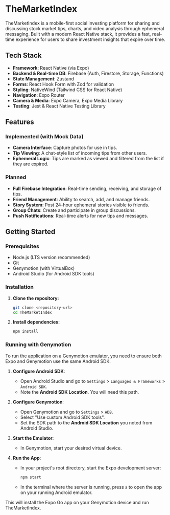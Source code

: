 # TheMarketIndex

TheMarketIndex is a mobile-first social investing platform for sharing and discussing stock market tips, charts, and video analysis through ephemeral messaging. Built with a modern React Native stack, it provides a fast, real-time experience for users to share investment insights that expire over time.

## Tech Stack

- **Framework**: React Native (via Expo)
- **Backend & Real-time DB**: Firebase (Auth, Firestore, Storage, Functions)
- **State Management**: Zustand
- **Forms**: React Hook Form with Zod for validation
- **Styling**: NativeWind (Tailwind CSS for React Native)
- **Navigation**: Expo Router
- **Camera & Media**: Expo Camera, Expo Media Library
- **Testing**: Jest & React Native Testing Library

## Features

### Implemented (with Mock Data)
- **Camera Interface**: Capture photos for use in tips.
- **Tip Viewing**: A chat-style list of incoming tips from other users.
- **Ephemeral Logic**: Tips are marked as viewed and filtered from the list if they are expired.

### Planned
- **Full Firebase Integration**: Real-time sending, receiving, and storage of tips.
- **Friend Management**: Ability to search, add, and manage friends.
- **Story System**: Post 24-hour ephemeral stories visible to friends.
- **Group Chats**: Create and participate in group discussions.
- **Push Notifications**: Real-time alerts for new tips and messages.

## Getting Started

### Prerequisites

- Node.js (LTS version recommended)
- Git
- Genymotion (with VirtualBox)
- Android Studio (for Android SDK tools)

### Installation

1.  **Clone the repository:**
    ```bash
    git clone <repository-url>
    cd TheMarketIndex
    ```

2.  **Install dependencies:**
    ```bash
    npm install
    ```

### Running with Genymotion

To run the application on a Genymotion emulator, you need to ensure both Expo and Genymotion use the same Android SDK.

1.  **Configure Android SDK**:
    - Open Android Studio and go to `Settings` > `Languages & Frameworks` > `Android SDK`.
    - Note the **Android SDK Location**. You will need this path.

2.  **Configure Genymotion**:
    - Open Genymotion and go to `Settings` > `ADB`.
    - Select "Use custom Android SDK tools".
    - Set the SDK path to the **Android SDK Location** you noted from Android Studio.

3.  **Start the Emulator**:
    - In Genymotion, start your desired virtual device.

4.  **Run the App**:
    - In your project's root directory, start the Expo development server:
      ```bash
      npm start
      ```
    - In the terminal where the server is running, press `a` to open the app on your running Android emulator.

This will install the Expo Go app on your Genymotion device and run TheMarketIndex. 